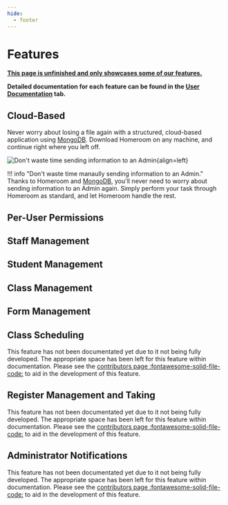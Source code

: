 ```yaml
---
hide:
  - footer
---
```


#  Features
<ins>**This page is unfinished and only showcases some of our features.</ins>**

**Detailed documentation for each feature can be found in the [User Documentation](userDocumentation/userHome.md) tab.**

## Cloud-Based
Never worry about losing a file again with a structured, cloud-based application using [MongoDB](https://www.mongodb.com/cloud/atlas/register). Download Homeroom on any machine, and continue right where you left off.

![Don't waste time sending information to an Admin](mongoDBScreenshot.png){align=left}

!!! info "Don't waste time manaully sending information to an Admin."
    Thanks to Homeroom and [MongoDB](https://www.mongodb.com/cloud/atlas/register), you'll never need to worry about sending information to an Admin again. Simply perform your task through Homeroom as standard, and let Homeroom handle the rest.

## Per-User Permissions

## Staff Management

## Student Management

## Class Management

## Form Management

## Class Scheduling
This feature has not been documentated yet due to it not being fully developed. The appropriate space has been left for this feature within documentation. Please see the [contributors page :fontawesome-solid-file-code:](contributors.md) to aid in the development of this feature.

## Register Management and Taking
This feature has not been documentated yet due to it not being fully developed. The appropriate space has been left for this feature within documentation. Please see the [contributors page :fontawesome-solid-file-code:](contributors.md) to aid in the development of this feature.
## Administrator Notifications
This feature has not been documentated yet due to it not being fully developed. The appropriate space has been left for this feature within documentation. Please see the [contributors page :fontawesome-solid-file-code:](contributors.md) to aid in the development of this feature.